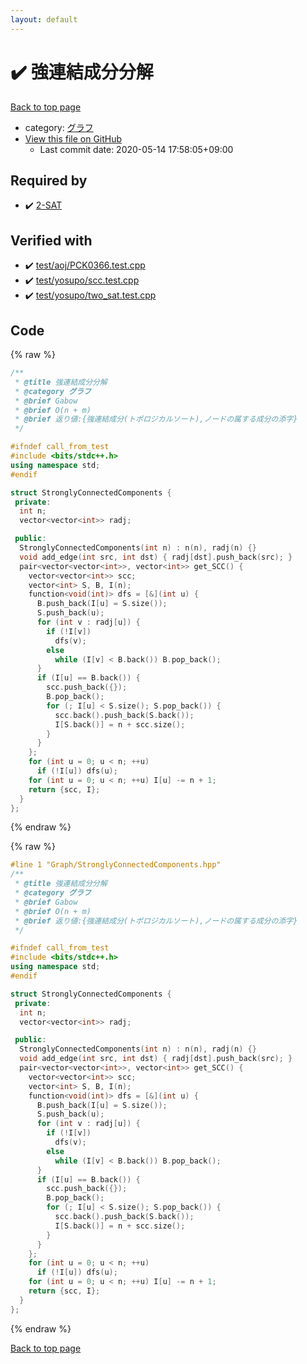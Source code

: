 ```yaml
---
layout: default
---
```


<!-- mathjax config similar to math.stackexchange -->
<script type="text/javascript" async
  src="https://cdnjs.cloudflare.com/ajax/libs/mathjax/2.7.5/MathJax.js?config=TeX-MML-AM_CHTML">
</script>
<script type="text/x-mathjax-config">
  MathJax.Hub.Config({
    TeX: { equationNumbers: { autoNumber: "AMS" }},
    tex2jax: {
      inlineMath: [ ['$','$'] ],
      processEscapes: true
    },
    "HTML-CSS": { matchFontHeight: false },
    displayAlign: "left",
    displayIndent: "2em"
  });
</script>

<script type="text/javascript" src="https://cdnjs.cloudflare.com/ajax/libs/jquery/3.4.1/jquery.min.js"></script>
<script src="https://cdn.jsdelivr.net/npm/jquery-balloon-js@1.1.2/jquery.balloon.min.js" integrity="sha256-ZEYs9VrgAeNuPvs15E39OsyOJaIkXEEt10fzxJ20+2I=" crossorigin="anonymous"></script>
<script type="text/javascript" src="../../assets/js/copy-button.js"></script>
<link rel="stylesheet" href="../../assets/css/copy-button.css" />


# :heavy_check_mark: 強連結成分分解

<a href="../../index.html">Back to top page</a>

* category: <a href="../../index.html#5a834e14ea57a0cf726f79f1ab2dcc39">グラフ</a>
* <a href="{{ site.github.repository_url }}/blob/master/Graph/StronglyConnectedComponents.hpp">View this file on GitHub</a>
    - Last commit date: 2020-05-14 17:58:05+09:00




## Required by

* :heavy_check_mark: <a href="../Math/TwoSatisfiability.hpp.html">2-SAT</a>


## Verified with

* :heavy_check_mark: <a href="../../verify/test/aoj/PCK0366.test.cpp.html">test/aoj/PCK0366.test.cpp</a>
* :heavy_check_mark: <a href="../../verify/test/yosupo/scc.test.cpp.html">test/yosupo/scc.test.cpp</a>
* :heavy_check_mark: <a href="../../verify/test/yosupo/two_sat.test.cpp.html">test/yosupo/two_sat.test.cpp</a>


## Code

<a id="unbundled"></a>
{% raw %}
```cpp
/**
 * @title 強連結成分分解
 * @category グラフ
 * @brief Gabow
 * @brief O(n + m)
 * @brief 返り値:{強連結成分(トポロジカルソート),ノードの属する成分の添字}
 */

#ifndef call_from_test
#include <bits/stdc++.h>
using namespace std;
#endif

struct StronglyConnectedComponents {
 private:
  int n;
  vector<vector<int>> radj;

 public:
  StronglyConnectedComponents(int n) : n(n), radj(n) {}
  void add_edge(int src, int dst) { radj[dst].push_back(src); }
  pair<vector<vector<int>>, vector<int>> get_SCC() {
    vector<vector<int>> scc;
    vector<int> S, B, I(n);
    function<void(int)> dfs = [&](int u) {
      B.push_back(I[u] = S.size());
      S.push_back(u);
      for (int v : radj[u]) {
        if (!I[v])
          dfs(v);
        else
          while (I[v] < B.back()) B.pop_back();
      }
      if (I[u] == B.back()) {
        scc.push_back({});
        B.pop_back();
        for (; I[u] < S.size(); S.pop_back()) {
          scc.back().push_back(S.back());
          I[S.back()] = n + scc.size();
        }
      }
    };
    for (int u = 0; u < n; ++u)
      if (!I[u]) dfs(u);
    for (int u = 0; u < n; ++u) I[u] -= n + 1;
    return {scc, I};
  }
};

```
{% endraw %}

<a id="bundled"></a>
{% raw %}
```cpp
#line 1 "Graph/StronglyConnectedComponents.hpp"
/**
 * @title 強連結成分分解
 * @category グラフ
 * @brief Gabow
 * @brief O(n + m)
 * @brief 返り値:{強連結成分(トポロジカルソート),ノードの属する成分の添字}
 */

#ifndef call_from_test
#include <bits/stdc++.h>
using namespace std;
#endif

struct StronglyConnectedComponents {
 private:
  int n;
  vector<vector<int>> radj;

 public:
  StronglyConnectedComponents(int n) : n(n), radj(n) {}
  void add_edge(int src, int dst) { radj[dst].push_back(src); }
  pair<vector<vector<int>>, vector<int>> get_SCC() {
    vector<vector<int>> scc;
    vector<int> S, B, I(n);
    function<void(int)> dfs = [&](int u) {
      B.push_back(I[u] = S.size());
      S.push_back(u);
      for (int v : radj[u]) {
        if (!I[v])
          dfs(v);
        else
          while (I[v] < B.back()) B.pop_back();
      }
      if (I[u] == B.back()) {
        scc.push_back({});
        B.pop_back();
        for (; I[u] < S.size(); S.pop_back()) {
          scc.back().push_back(S.back());
          I[S.back()] = n + scc.size();
        }
      }
    };
    for (int u = 0; u < n; ++u)
      if (!I[u]) dfs(u);
    for (int u = 0; u < n; ++u) I[u] -= n + 1;
    return {scc, I};
  }
};

```
{% endraw %}

<a href="../../index.html">Back to top page</a>

